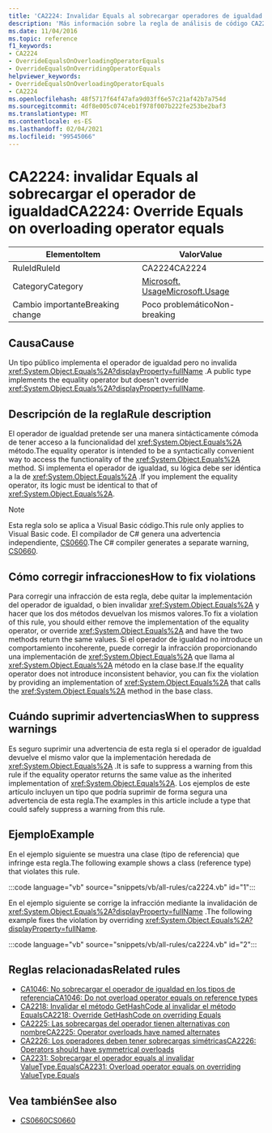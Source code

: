 ```yaml
---
title: 'CA2224: Invalidar Equals al sobrecargar operadores de igualdad'
description: 'Más información sobre la regla de análisis de código CA2224: invalidar Equals en sobrecargar el operador Equals'
ms.date: 11/04/2016
ms.topic: reference
f1_keywords:
- CA2224
- OverrideEqualsOnOverloadingOperatorEquals
- OverrideEqualsOnOverridingOperatorEquals
helpviewer_keywords:
- OverrideEqualsOnOverloadingOperatorEquals
- CA2224
ms.openlocfilehash: 48f5717f64f47afa9d03ff6e57c21af42b7a754d
ms.sourcegitcommit: 4df8e005c074ceb1f978f007b222fe253be2baf3
ms.translationtype: MT
ms.contentlocale: es-ES
ms.lasthandoff: 02/04/2021
ms.locfileid: "99545066"
---
```

# <a name="ca2224-override-equals-on-overloading-operator-equals"></a><span data-ttu-id="a982c-103">CA2224: invalidar Equals al sobrecargar el operador de igualdad</span><span class="sxs-lookup"><span data-stu-id="a982c-103">CA2224: Override Equals on overloading operator equals</span></span>

|<span data-ttu-id="a982c-104">Elemento</span><span class="sxs-lookup"><span data-stu-id="a982c-104">Item</span></span>|<span data-ttu-id="a982c-105">Valor</span><span class="sxs-lookup"><span data-stu-id="a982c-105">Value</span></span>|
|-|-|
|<span data-ttu-id="a982c-106">RuleId</span><span class="sxs-lookup"><span data-stu-id="a982c-106">RuleId</span></span>|<span data-ttu-id="a982c-107">CA2224</span><span class="sxs-lookup"><span data-stu-id="a982c-107">CA2224</span></span>|
|<span data-ttu-id="a982c-108">Category</span><span class="sxs-lookup"><span data-stu-id="a982c-108">Category</span></span>|[<span data-ttu-id="a982c-109">Microsoft. Usage</span><span class="sxs-lookup"><span data-stu-id="a982c-109">Microsoft.Usage</span></span>](usage-warnings.md)|
|<span data-ttu-id="a982c-110">Cambio importante</span><span class="sxs-lookup"><span data-stu-id="a982c-110">Breaking change</span></span>|<span data-ttu-id="a982c-111">Poco problemático</span><span class="sxs-lookup"><span data-stu-id="a982c-111">Non-breaking</span></span>|

## <a name="cause"></a><span data-ttu-id="a982c-112">Causa</span><span class="sxs-lookup"><span data-stu-id="a982c-112">Cause</span></span>

<span data-ttu-id="a982c-113">Un tipo público implementa el operador de igualdad pero no invalida <xref:System.Object.Equals%2A?displayProperty=fullName> .</span><span class="sxs-lookup"><span data-stu-id="a982c-113">A public type implements the equality operator but doesn't override <xref:System.Object.Equals%2A?displayProperty=fullName>.</span></span>

## <a name="rule-description"></a><span data-ttu-id="a982c-114">Descripción de la regla</span><span class="sxs-lookup"><span data-stu-id="a982c-114">Rule description</span></span>

<span data-ttu-id="a982c-115">El operador de igualdad pretende ser una manera sintácticamente cómoda de tener acceso a la funcionalidad del <xref:System.Object.Equals%2A> método.</span><span class="sxs-lookup"><span data-stu-id="a982c-115">The equality operator is intended to be a syntactically convenient way to access the functionality of the <xref:System.Object.Equals%2A> method.</span></span> <span data-ttu-id="a982c-116">Si implementa el operador de igualdad, su lógica debe ser idéntica a la de <xref:System.Object.Equals%2A> .</span><span class="sxs-lookup"><span data-stu-id="a982c-116">If you implement the equality operator, its logic must be identical to that of <xref:System.Object.Equals%2A>.</span></span>

> [!NOTE]
> <span data-ttu-id="a982c-117">Esta regla solo se aplica a Visual Basic código.</span><span class="sxs-lookup"><span data-stu-id="a982c-117">This rule only applies to Visual Basic code.</span></span> <span data-ttu-id="a982c-118">El compilador de C# genera una advertencia independiente, [CS0660](../../../csharp/misc/cs0660.md).</span><span class="sxs-lookup"><span data-stu-id="a982c-118">The C# compiler generates a separate warning, [CS0660](../../../csharp/misc/cs0660.md).</span></span>

## <a name="how-to-fix-violations"></a><span data-ttu-id="a982c-119">Cómo corregir infracciones</span><span class="sxs-lookup"><span data-stu-id="a982c-119">How to fix violations</span></span>

<span data-ttu-id="a982c-120">Para corregir una infracción de esta regla, debe quitar la implementación del operador de igualdad, o bien invalidar <xref:System.Object.Equals%2A> y hacer que los dos métodos devuelvan los mismos valores.</span><span class="sxs-lookup"><span data-stu-id="a982c-120">To fix a violation of this rule, you should either remove the implementation of the equality operator, or override <xref:System.Object.Equals%2A> and have the two methods return the same values.</span></span> <span data-ttu-id="a982c-121">Si el operador de igualdad no introduce un comportamiento incoherente, puede corregir la infracción proporcionando una implementación de <xref:System.Object.Equals%2A> que llama al <xref:System.Object.Equals%2A> método en la clase base.</span><span class="sxs-lookup"><span data-stu-id="a982c-121">If the equality operator does not introduce inconsistent behavior, you can fix the violation by providing an implementation of <xref:System.Object.Equals%2A> that calls the <xref:System.Object.Equals%2A> method in the base class.</span></span>

## <a name="when-to-suppress-warnings"></a><span data-ttu-id="a982c-122">Cuándo suprimir advertencias</span><span class="sxs-lookup"><span data-stu-id="a982c-122">When to suppress warnings</span></span>

<span data-ttu-id="a982c-123">Es seguro suprimir una advertencia de esta regla si el operador de igualdad devuelve el mismo valor que la implementación heredada de <xref:System.Object.Equals%2A> .</span><span class="sxs-lookup"><span data-stu-id="a982c-123">It is safe to suppress a warning from this rule if the equality operator returns the same value as the inherited implementation of <xref:System.Object.Equals%2A>.</span></span> <span data-ttu-id="a982c-124">Los ejemplos de este artículo incluyen un tipo que podría suprimir de forma segura una advertencia de esta regla.</span><span class="sxs-lookup"><span data-stu-id="a982c-124">The examples in this article include a type that could safely suppress a warning from this rule.</span></span>

## <a name="example"></a><span data-ttu-id="a982c-125">Ejemplo</span><span class="sxs-lookup"><span data-stu-id="a982c-125">Example</span></span>

<span data-ttu-id="a982c-126">En el ejemplo siguiente se muestra una clase (tipo de referencia) que infringe esta regla.</span><span class="sxs-lookup"><span data-stu-id="a982c-126">The following example shows a class (reference type) that violates this rule.</span></span>

:::code language="vb" source="snippets/vb/all-rules/ca2224.vb" id="1":::

<span data-ttu-id="a982c-127">En el ejemplo siguiente se corrige la infracción mediante la invalidación de <xref:System.Object.Equals%2A?displayProperty=fullName> .</span><span class="sxs-lookup"><span data-stu-id="a982c-127">The following example fixes the violation by overriding <xref:System.Object.Equals%2A?displayProperty=fullName>.</span></span>

:::code language="vb" source="snippets/vb/all-rules/ca2224.vb" id="2":::

## <a name="related-rules"></a><span data-ttu-id="a982c-128">Reglas relacionadas</span><span class="sxs-lookup"><span data-stu-id="a982c-128">Related rules</span></span>

- [<span data-ttu-id="a982c-129">CA1046: No sobrecargar el operador de igualdad en los tipos de referencia</span><span class="sxs-lookup"><span data-stu-id="a982c-129">CA1046: Do not overload operator equals on reference types</span></span>](ca1046.md)
- [<span data-ttu-id="a982c-130">CA2218: Invalidar el método GetHashCode al invalidar el método Equals</span><span class="sxs-lookup"><span data-stu-id="a982c-130">CA2218: Override GetHashCode on overriding Equals</span></span>](ca2218.md)
- [<span data-ttu-id="a982c-131">CA2225: Las sobrecargas del operador tienen alternativas con nombre</span><span class="sxs-lookup"><span data-stu-id="a982c-131">CA2225: Operator overloads have named alternates</span></span>](ca2225.md)
- [<span data-ttu-id="a982c-132">CA2226: Los operadores deben tener sobrecargas simétricas</span><span class="sxs-lookup"><span data-stu-id="a982c-132">CA2226: Operators should have symmetrical overloads</span></span>](ca2226.md)
- [<span data-ttu-id="a982c-133">CA2231: Sobrecargar el operador equals al invalidar ValueType.Equals</span><span class="sxs-lookup"><span data-stu-id="a982c-133">CA2231: Overload operator equals on overriding ValueType.Equals</span></span>](ca2231.md)

## <a name="see-also"></a><span data-ttu-id="a982c-134">Vea también</span><span class="sxs-lookup"><span data-stu-id="a982c-134">See also</span></span>

- [<span data-ttu-id="a982c-135">CS0660</span><span class="sxs-lookup"><span data-stu-id="a982c-135">CS0660</span></span>](../../../csharp/misc/cs0660.md)
